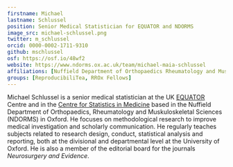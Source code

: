 ```yaml
---
firstname: Michael
lastname: Schlussel
position: Senior Medical Statistician for EQUATOR and NDORMS
image_src: michael-schlussel.png
twitter: m_schlussel
orcid: 0000-0002-1711-9310
github: mschlussel
osf: https://osf.io/48wf2
website: https://www.ndorms.ox.ac.uk/team/michael-maia-schlussel
affiliations: [Nuffield Department of Orthopaedics Rheumatology and Muskuloskeletal Sciences, Medical Sciences Division]
groups: [ReproducibiliTea, RROx Fellows]
---
```


Michael Schlussel is a senior medical statistician at the UK [EQUATOR](https://www.equator-network.org/) Centre and in the [Centre for Statistics in Medicine](https://www.ndorms.ox.ac.uk/csm) based in the Nuffield Department of Orthopaedics, Rheumatology and Muskuloskeletal Sciences (NDORMS) in Oxford. He focuses on methodological research to improve medical investigation and scholarly communication. He regularly teaches subjects related to research design, conduct, statistical analysis and reporting, both at the divisional and departmental level at the University of Oxford. He is also a member of the editorial board for the journals *Neurosurgery and Evidence*.
